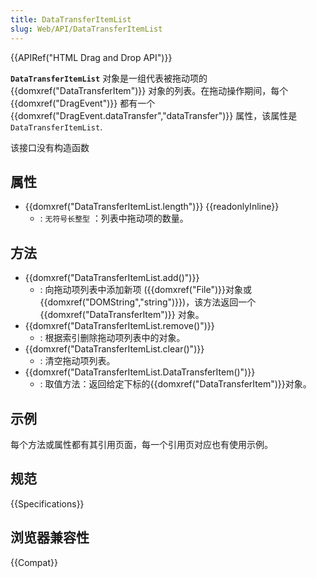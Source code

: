 ```yaml
---
title: DataTransferItemList
slug: Web/API/DataTransferItemList
---
```


{{APIRef("HTML Drag and Drop API")}}

**`DataTransferItemList`** 对象是一组代表被拖动项的{{domxref("DataTransferItem")}} 对象的列表。在拖动操作期间，每个{{domxref("DragEvent")}} 都有一个 {{domxref("DragEvent.dataTransfer","dataTransfer")}} 属性，该属性是 `DataTransferItemList`.

该接口没有构造函数

## 属性

- {{domxref("DataTransferItemList.length")}} {{readonlyInline}}
  - : `无符号长整型` ：列表中拖动项的数量。

## 方法

- {{domxref("DataTransferItemList.add()")}}
  - : 向拖动项列表中添加新项 ({{domxref("File")}}对象或{{domxref("DOMString","string")}})，该方法返回一个 {{domxref("DataTransferItem")}} 对象。
- {{domxref("DataTransferItemList.remove()")}}
  - : 根据索引删除拖动项列表中的对象。
- {{domxref("DataTransferItemList.clear()")}}
  - : 清空拖动项列表。
- {{domxref("DataTransferItemList.DataTransferItem()")}}
  - : 取值方法：返回给定下标的{{domxref("DataTransferItem")}}对象。

## 示例

每个方法或属性都有其引用页面，每一个引用页对应也有使用示例。

## 规范

{{Specifications}}

## 浏览器兼容性

{{Compat}}
